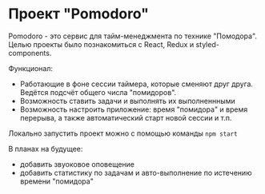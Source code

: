 # Проект "Pomodoro"

Pomodoro - это сервис для тайм-менеджмента по технике "Помодора". Целью проекты было познакомиться с React, Redux и styled-components.

Функционал:
- Работающие в фоне сессии таймера, которые сменяют друг друга. Ведётся подсчёт общего числа "помидоров".
- Возможность ставить задачи и выполнять их выполненнными
- Возможность настроить приложение: время "помидора" и время перерыва, а также автоматический старт новой сессии и т.п.

Локально запустить проект можно с помощью команды `npm start`

В планах на будущее:
- добавить звуоковое оповещение
- добавить статистику по задачам и авто-выполнение по истечению времени "помидора"
